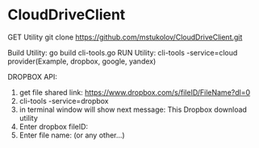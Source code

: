 # CloudDriveClient
GET Utility
git clone https://github.com/mstukolov/CloudDriveClient.git

Build Utility:
go build cli-tools.go
RUN Utility:
cli-tools -service=cloud provider(Example, dropbox, google, yandex)
  
DROPBOX API:
1. get file shared link:
https://www.dropbox.com/s/fileID/FileName?dl=0
1. cli-tools -service=dropbox
2. in terminal window will show next message: This Dropbox download utility
3. Enter dropbox fileID: <fileID>
4. Enter file name: <file name>(or any other...)
